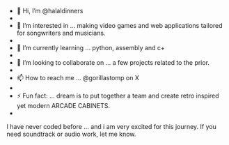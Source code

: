 - 👋 Hi, I’m @halaldinners
-
- 👀 I’m interested in ... making video games and web applications tailored for songwriters and musicians.
- 
- 🌱 I’m currently learning ... python, assembly and c+
- 
- 💞️ I’m looking to collaborate on ... a few projects related to the prior.
- 
- 📫 How to reach me ... @gorillastomp on X
- 
- ⚡ Fun fact: ...  dream is to put together a team and create retro inspired yet modern ARCADE CABINETS.
- 
I have never coded before ... and i am very excited for this journey.
If you need soundtrack or audio work, let me know.


<!---
halaldinners/halaldinners is a ✨ special ✨ repository because its `README.md` (this file) appears on your GitHub profile.
You can click the Preview link to take a look at your changes.
--->
